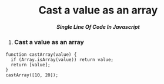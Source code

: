 <h1 align="center">Cast a value as an array</h1>
<h5 align="center">Single Line Of Code In Javascript</h5>

1. ### Cast a value as an array

```
function castArray(value) {
  if (Array.isArray(value)) return value;
  return [value];
}
castArray([10, 20]);

```
